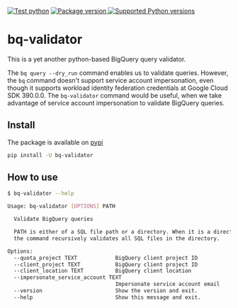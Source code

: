 [![Test python](https://github.com/yu-iskw/bq-validator/actions/workflows/test.yml/badge.svg)](https://github.com/yu-iskw/bq-validator/actions/workflows/test.yml)
<a href="https://pypi.org/project/bq-validator" target="_blank">
    <img src="https://img.shields.io/pypi/v/bq-validator?color=%2334D058&label=pypi%20package" alt="Package version">
</a>
<a href="https://pypi.org/project/bq-validator" target="_blank">
    <img src="https://img.shields.io/pypi/pyversions/bq-validator.svg?color=%2334D058" alt="Supported Python versions">
</a>


# bq-validator
This is a yet another python-based BigQuery query validator.

The `bq query --dry_run` command enables us to validate queries.
However, the `bq` command doesn't support service account impersonation, even though it supports workload identity federation credentials at Google Cloud SDK 390.0.0.
The `bq-validator` command would be useful, when we take advantage of service account impersonation to validate BigQuery queries.

## Install
The package is available on [pypi](https://pypi.org/project/bq-validator/)
```bash
pip install -U bq-validator
```

## How to use

```bash
$ bq-validator --help

Usage: bq-validator [OPTIONS] PATH

  Validate BigQuery queries

  PATH is either of a SQL file path or a directory. When it is a directory,
  the command recursively validates all SQL files in the directory.

Options:
  --quota_project TEXT            BigQuery client project ID
  --client_project TEXT           BigQuery client project ID
  --client_location TEXT          BigQuery client location
  --impersonate_service_account TEXT
                                  Impersonate service account email
  --version                       Show the version and exit.
  --help                          Show this message and exit.
```
